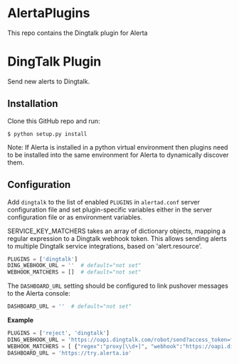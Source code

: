 # AlertaPlugins
This repo contains the Dingtalk plugin for Alerta


DingTalk Plugin
================

Send new alerts to Dingtalk.


Installation
------------

Clone this GitHub repo and run:

    $ python setup.py install


Note: If Alerta is installed in a python virtual environment then plugins
need to be installed into the same environment for Alerta to dynamically
discover them.

Configuration
-------------

Add `dingtalk` to the list of enabled `PLUGINS` in `alertad.conf` server
configuration file and set plugin-specific variables either in the
server configuration file or as environment variables.

SERVICE_KEY_MATCHERS takes an array of dictionary objects, mapping a regular
expression to a Dingtalk webhook token.  This allows sending alerts to
multiple Dingtalk service integrations, based on 'alert.resource'.

```python
PLUGINS = ['dingtalk']
DING_WEBHOOK_URL = ''  # default="not set"
WEBHOOK_MATCHERS = []  # default="not set"
```

The `DASHBOARD_URL` setting should be configured to link pushover messages to
the Alerta console:

```python
DASHBOARD_URL = ''  # default="not set"
```

**Example**

```python
PLUGINS = ['reject', 'dingtalk']
DING_WEBHOOK_URL = 'https://oapi.dingtalk.com/robot/send?access_token=fc89e66e'
WEBHOOK_MATCHERS = [ {"regex":"proxy[\\d+]", "webhook":"https://oapi.dingtalk.com/robot/send?access_token=f9216e240af"} ]
DASHBOARD_URL = 'https://try.alerta.io'
```



